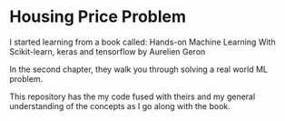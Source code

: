 # Housing Price Problem
I started learning from a book called: Hands-on Machine Learning With Scikit-learn, keras and tensorflow by Aurelien Geron

In the second chapter, they walk you through solving a real world ML problem.

This repository has the my code fused with theirs and my general understanding of the concepts as I go along with the book.